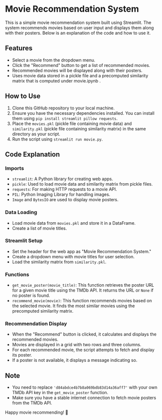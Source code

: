# Movie Recommendation System

This is a simple movie recommendation system built using Streamlit. The system recommends movies based on user input and displays them along with their posters. Below is an explanation of the code and how to use it.

## Features
- Select a movie from the dropdown menu.
- Click the "Recommend" button to get a list of recommended movies.
- Recommended movies will be displayed along with their posters.
- Uses movie data stored in a pickle file and a precomputed similarity matrix that is computed under movie.ipynb .

## How to Use
1. Clone this GitHub repository to your local machine.
2. Ensure you have the necessary dependencies installed. You can install them using `pip install streamlit pillow requests`.
3. Place the `movies.pkl` (pickle file containing movie data) and `similarity.pkl` (pickle file containing similarity matrix) in the same directory as your script.
4. Run the script using `streamlit run movie.py`.

## Code Explanation

### Imports
- `streamlit`: A Python library for creating web apps.
- `pickle`: Used to load movie data and similarity matrix from pickle files.
- `requests`: For making HTTP requests to a movie API.
- `PIL`: Python Imaging Library for handling images.
- `Image` and `BytesIO` are used to display movie posters.

### Data Loading
- Load movie data from `movies.pkl` and store it in a DataFrame.
- Create a list of movie titles.

### Streamlit Setup
- Set the header for the web app as "Movie Recommendation System."
- Create a dropdown menu with movie titles for user selection.
- Load the similarity matrix from `similarity.pkl`.

### Functions
- `get_movie_poster(movie_title)`: This function retrieves the poster URL for a given movie title using the TMDb API. It returns the URL or `None` if no poster is found.
- `recommend_movie(movie)`: This function recommends movies based on the selected movie. It finds the most similar movies using the precomputed similarity matrix.

### Recommendation Display
- When the "Recommend" button is clicked, it calculates and displays the recommended movies.
- Movies are displayed in a grid with two rows and three columns.
- For each recommended movie, the script attempts to fetch and display its poster.
- If a poster is not available, it displays a message indicating so.

## Note
- You need to replace `'d84abdce4b7b8a069bdb83d14a36aff7'` with your own TMDb API key in the `get_movie_poster` function.
- Make sure you have a stable internet connection to fetch movie posters from the TMDb API.



Happy movie recommending! 🍿
